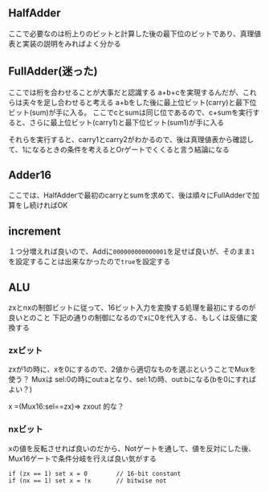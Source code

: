 ## HalfAdder
ここで必要なのは桁上りのビットと計算した後の最下位のビットであり、真理値表と実装の説明をみればよく分かる

## FullAdder(迷った)
ここでは桁を合わせることが大事だと認識する
a+b+cを実現するんだが、これらは夫々を足し合わせると考える
a+bをした後に最上位ビット(carry)と最下位ビット(sum)が手に入る。
ここでcとsumは同じ位であるので、c+sumを実行すると、さらに最上位ビット(carry1)と最下位ビット(sum1)が手に入る

それらを実行すると、carry1とcarry2がわかるので、後は真理値表から確認して、1になるときの条件を考えるとOrゲートでくくると言う結論になる

## Adder16
ここでは、HalfAdderで最初のcarryとsumを求めて、後は順々にFullAdderで加算をし続ければOK

## increment
１つ分増えれば良いので、Addに`000000000000001`を足せば良いが、そのまま`1`を設定することは出来なかったので`true`を設定する

## ALU
zxとnxの制御ビットに従って、16ビット入力を変換する処理を最初にするのが良いとのこと
下記の通りの制御になるのでxに0を代入する、もしくは反値に変換する

### zxビット
zxが1の時に、xを0にするので、2値から適切なものを選ぶということでMuxを使う？
Muxは sel:0の時にout:aとなり、sel:1の時、out:bになる(bを0にすればよい？)

x =(Mux16:sel==zx)=> zxout 的な？

### nxビット
xの値を反転させれば良いのだから、Notゲートを通して、値を反対にした後、
Mux16ゲートで条件分岐を行えば良い気がする


```
if (zx == 1) set x = 0        // 16-bit constant
if (nx == 1) set x = !x       // bitwise not
```
